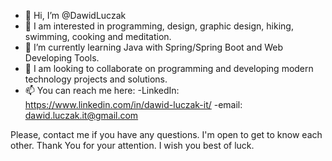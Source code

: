 - 👋 Hi, I’m @DawidLuczak
- 👀 I am interested in programming, design, graphic design, hiking, swimming, cooking and meditation.
- 🌱 I’m currently learning Java with Spring/Spring Boot and Web Developing Tools.
- 💞️ I am looking to collaborate on programming and developing modern technology projects and solutions.
- 📫 You can reach me here:
      -LinkedIn: https://www.linkedin.com/in/dawid-luczak-it/
      -email: dawid.luczak.it@gmail.com

Please, contact me if you have any questions.
I'm open to get to know each other.
Thank You for your attention.
I wish you best of luck.
